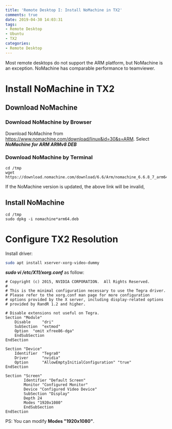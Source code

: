 ```yaml
---
title: 'Remote Desktop I: Install NoMachine in TX2'
comments: true
date: 2019-04-30 14:03:31
tags:
- Remote Desktop
- Ubuntu
- TX2
categories:
- Remote Desktop 
---
```

Most remote desktops do not support the ARM platform, but NoMachine is an exception. NoMachine has comparable performance to teamviewer.
# Install NoMachine in TX2
## Download NoMachine
### Download NoMachine by Browser
Download NoMachine from https://www.nomachine.com/download/linux&id=30&s=ARM. 
Select ***NoMachine for ARM ARMv8 DEB***
### Download NoMachine by Terminal
```
cd /tmp
wget https://download.nomachine.com/download/6.6/Arm/nomachine_6.6.8_7_arm64.deb

```
If the NoMachine version is updated, the above link will be invalid,
## Install NoMachine
```
cd /tmp
sudo dpkg -i nomachine*arm64.deb
```
# Configure TX2 Resolution

Install driver:
```bash
sudo apt install xserver-xorg-video-dummy
```
***sudo vi /etc/X11/xorg.conf*** as follow:
```
# Copyright (c) 2015, NVIDIA CORPORATION.  All Rights Reserved.
#
# This is the minimal configuration necessary to use the Tegra driver.
# Please refer to the xorg.conf man page for more configuration
# options provided by the X server, including display-related options
# provided by RandR 1.2 and higher.

# Disable extensions not useful on Tegra.
Section "Module"
    Disable     "dri"
    SubSection  "extmod"
    Option  "omit xfree86-dga"
    EndSubSection
EndSection

Section "Device"
    Identifier  "Tegra0"
    Driver      "nvidia"
    Option      "AllowEmptyInitialConfiguration" "true"
EndSection

Section "Screen"
        Identifier "Default Screen"
        Monitor "Configured Monitor"
        Device "Configured Video Device"
        SubSection "Display"
        Depth 24
        Modes "1920x1080"
        EndSubSection
EndSection
```
PS: You can modify **Modes "1920x1080"**.
